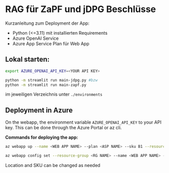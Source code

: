 # RAG für ZaPF und jDPG Beschlüsse

Kurzanleitung zum Deployment der App:

* Python (<=3.11) mit installierten Requirements
* Azure OpenAI Service
* Azure App Service Plan für Web App

## Lokal starten:

```bash
export AZURE_OPENAI_API_KEY=<YOUR API KEY>

python -m streamlit run main-jdpg.py #bzw
python -m streamlit run main-zapf.py
```
im jeweiligen Verzeichnis unter `./environments`

## Deployment in Azure

On the webapp, the environment variable `AZURE_OPENAI_API_KEY` to your API key. This can be done through the Azure Portal or az cli.

**Commands for deploying the app:**

```bash
az webapp up --name <WEB APP NAME> --plan <ASP NAME> --sku B1 --resource-group <RG NAME> --runtime "PYTHON|3.11" --location WestEurope

az webapp config set --resource-group <RG NAME> --name <WEB APP NAME> --startup-file "streamlit run main-<ENVIRONMENT>.py --server.port=8000 --server.address=0.0.0.0"
```

Location and SKU can be changed as needed

